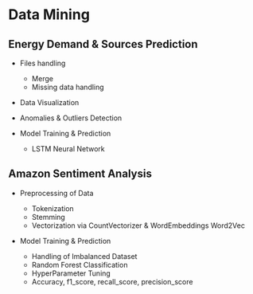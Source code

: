 # Data Mining 

## Energy Demand & Sources Prediction

+ Files handling
  + Merge 
  + Missing data handling 
  
+ Data Visualization

+ Anomalies & Outliers Detection

+ Model Training & Prediction
  + LSTM Neural Network 

## Amazon Sentiment Analysis

+ Preprocessing of Data
  + Tokenization
  + Stemming
  + Vectorization via CountVectorizer & WordEmbeddings Word2Vec


+ Model Training & Prediction
  + Handling of Imbalanced Dataset
  + Random Forest Classification
  + HyperParameter Tuning 
  + Accuracy, f1_score, recall_score, precision_score  
